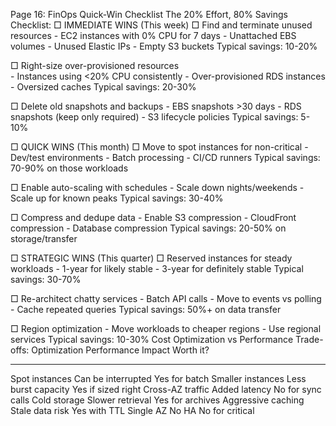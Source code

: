 Page 16: FinOps Quick-Win Checklist
The 20% Effort, 80% Savings Checklist:
□ IMMEDIATE WINS (This week)
  □ Find and terminate unused resources
    - EC2 instances with 0% CPU for 7 days
    - Unattached EBS volumes
    - Unused Elastic IPs
    - Empty S3 buckets
    Typical savings: 10-20%

  □ Right-size over-provisioned resources  
    - Instances using <20% CPU consistently
    - Over-provisioned RDS instances
    - Oversized caches
    Typical savings: 20-30%

  □ Delete old snapshots and backups
    - EBS snapshots >30 days
    - RDS snapshots (keep only required)
    - S3 lifecycle policies
    Typical savings: 5-10%

□ QUICK WINS (This month)
  □ Move to spot instances for non-critical
    - Dev/test environments
    - Batch processing
    - CI/CD runners
    Typical savings: 70-90% on those workloads

  □ Enable auto-scaling with schedules
    - Scale down nights/weekends
    - Scale up for known peaks
    Typical savings: 30-40%

  □ Compress and dedupe data
    - Enable S3 compression
    - CloudFront compression
    - Database compression
    Typical savings: 20-50% on storage/transfer

□ STRATEGIC WINS (This quarter)
  □ Reserved instances for steady workloads
    - 1-year for likely stable
    - 3-year for definitely stable
    Typical savings: 30-70%

  □ Re-architect chatty services
    - Batch API calls
    - Move to events vs polling
    - Cache repeated queries
    Typical savings: 50%+ on data transfer

  □ Region optimization
    - Move workloads to cheaper regions
    - Use regional services
    Typical savings: 10-30%
Cost Optimization vs Performance Trade-offs:
Optimization         Performance Impact    Worth it?
-----------         -----------------    ---------
Spot instances      Can be interrupted   Yes for batch
Smaller instances   Less burst capacity  Yes if sized right
Cross-AZ traffic    Added latency        No for sync calls
Cold storage        Slower retrieval     Yes for archives
Aggressive caching  Stale data risk      Yes with TTL
Single AZ           No HA                No for critical